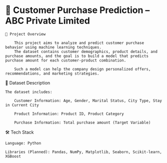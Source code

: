 # 🛒 Customer Purchase Prediction – ABC Private Limited
    📌 Project Overview

        This project aims to analyze and predict customer purchase behavior using machine learning techniques.
        The dataset contains customer demographics, product details, and purchase amounts, and the goal is to build a model that predicts purchase amount for each customer-product combination.

        Such a model can help the company design personalized offers, recommendations, and marketing strategies.

📂 Dataset Description

    The dataset includes:

        Customer Information: Age, Gender, Marital Status, City Type, Stay in Current City

        Product Information: Product ID, Product Category

        Purchase Information: Total purchase amount (Target Variable)

🛠️ Tech Stack

    Language: Python

    Libraries (Planned): Pandas, NumPy, Matplotlib, Seaborn, Scikit-learn, XGBoost

